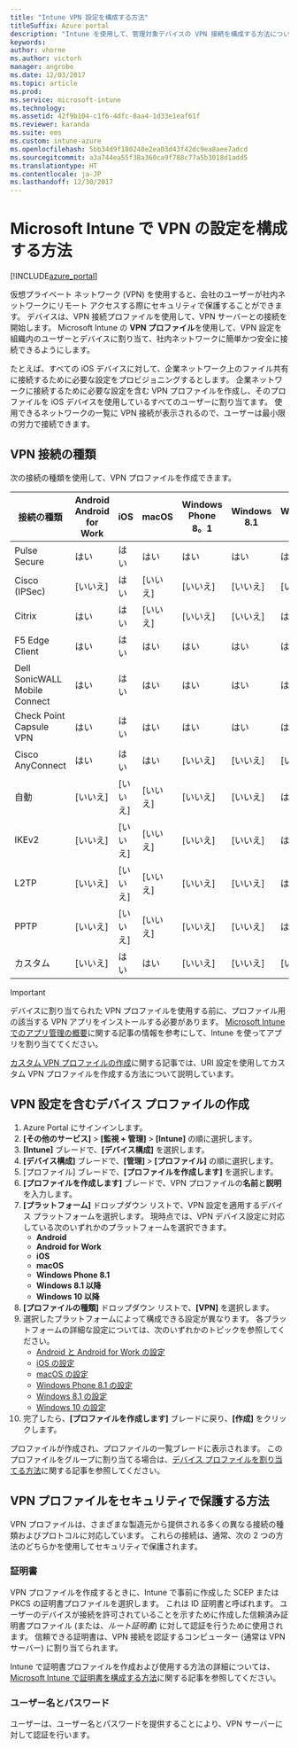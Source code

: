 ```yaml
---
title: "Intune VPN 設定を構成する方法"
titleSuffix: Azure portal
description: "Intune を使用して、管理対象デバイスの VPN 接続を構成する方法について説明します。\""
keywords: 
author: vhorne
ms.author: victorh
manager: angrobe
ms.date: 12/03/2017
ms.topic: article
ms.prod: 
ms.service: microsoft-intune
ms.technology: 
ms.assetid: 42f9b104-c1f6-4dfc-8aa4-1d33e1eaf61f
ms.reviewer: karanda
ms.suite: ems
ms.custom: intune-azure
ms.openlocfilehash: 5bb34d9f180240e2ea03d43f42dc9ea8aee7adcd
ms.sourcegitcommit: a3a744ea55f38a360ca9f788c77a5b3018d1add5
ms.translationtype: HT
ms.contentlocale: ja-JP
ms.lasthandoff: 12/30/2017
---
```

# <a name="how-to-configure-vpn-settings-in-microsoft-intune"></a>Microsoft Intune で VPN の設定を構成する方法

[!INCLUDE[azure_portal](./includes/azure_portal.md)]

仮想プライベート ネットワーク (VPN) を使用すると、会社のユーザーが社内ネットワークにリモート アクセスする際にセキュリティで保護することができます。 デバイスは、VPN 接続プロファイルを使用して、VPN サーバーとの接続を開始します。 Microsoft Intune の **VPN プロファイル**を使用して、VPN 設定を組織内のユーザーとデバイスに割り当て、社内ネットワークに簡単かつ安全に接続できるようにします。

たとえば、すべての iOS デバイスに対して、企業ネットワーク上のファイル共有に接続するために必要な設定をプロビジョニングするとします。 企業ネットワークに接続するために必要な設定を含む VPN プロファイルを作成し、そのプロファイルを iOS デバイスを使用しているすべてのユーザーに割り当てます。 使用できるネットワークの一覧に VPN 接続が表示されるので、ユーザーは最小限の労力で接続できます。

## <a name="vpn-connection-types"></a>VPN 接続の種類

次の接続の種類を使用して、VPN プロファイルを作成できます。

|接続の種類|Android<br>Android for Work|iOS|macOS|Windows Phone 8。1|Windows 8.1|Windows 10|
|-|-|-|-|-|-|-|
|Pulse Secure|はい|はい|はい|はい|はい|はい|
|Cisco (IPSec)|[いいえ]|はい|[いいえ]|[いいえ]|[いいえ]|[いいえ]|
|Citrix|はい|はい|[いいえ]|[いいえ]|[いいえ]|はい|
|F5 Edge Client|はい|はい|はい|はい|はい|はい|
|Dell SonicWALL Mobile Connect|はい|はい|はい|はい|はい|はい|
|Check Point Capsule VPN|はい|はい|はい|はい|はい|はい|
|Cisco AnyConnect|はい|はい|はい|[いいえ]|[いいえ]|[いいえ]|
|自動|[いいえ]|[いいえ]|[いいえ]|[いいえ]|[いいえ]|はい|
|IKEv2|[いいえ]|[いいえ]|[いいえ]|[いいえ]|[いいえ]|はい|
|L2TP|[いいえ]|[いいえ]|[いいえ]|[いいえ]|[いいえ]|はい|
|PPTP|[いいえ]|[いいえ]|[いいえ]|[いいえ]|[いいえ]|はい|
|カスタム|[いいえ]|はい|はい|[いいえ]|[いいえ]|[いいえ]|


> [!IMPORTANT]
> デバイスに割り当てられた VPN プロファイルを使用する前に、プロファイル用の該当する VPN アプリをインストールする必要があります。 [Microsoft Intune でのアプリ管理の概要](app-management.md)に関する記事の情報を参考にして、Intune を使ってアプリを割り当ててください。  

[カスタム VPN プロファイルの作成](custom-vpn-profiles-create.md)に関する記事では、URI 設定を使用してカスタム VPN プロファイルを作成する方法について説明しています。     

## <a name="create-a-device-profile-containing-vpn-settings"></a>VPN 設定を含むデバイス プロファイルの作成

1. Azure Portal にサインインします。
2. **[その他のサービス]** > **[監視 + 管理]** > **[Intune]** の順に選択します。
3. **[Intune]** ブレードで、**[デバイス構成]** を選択します。
2. **[デバイス構成]** ブレードで、**[管理]** > **[プロファイル]** の順に選択します。
3. [プロファイル] ブレードで、**[プロファイルを作成します]** を選択します。
4. **[プロファイルを作成します]** ブレードで、VPN プロファイルの**名前**と**説明**を入力します。
5. **[プラットフォーム]** ドロップダウン リストで、VPN 設定を適用するデバイス プラットフォームを選択します。 現時点では、VPN デバイス設定に対応している次のいずれかのプラットフォームを選択できます。
    - **Android**
    - **Android for Work**
    - **iOS**
    - **macOS**
    - **Windows Phone 8.1**
    - **Windows 8.1 以降**
    - **Windows 10 以降**
6. **[プロファイルの種類]** ドロップダウン リストで、**[VPN]** を選択します。
7. 選択したプラットフォームによって構成できる設定が異なります。 各プラットフォームの詳細な設定については、次のいずれかのトピックを参照してください。
    - [Android と Android for Work の設定](vpn-settings-android.md)
    - [iOS の設定](vpn-settings-ios.md)
    - [macOS の設定](vpn-settings-macos.md)
    - [Windows Phone 8.1 の設定](vpn-settings-windows-phone-8-1.md)
    - [Windows 8.1 の設定](vpn-settings-windows-8-1.md)
    - [Windows 10 の設定](vpn-settings-windows-10.md)
8. 完了したら、**[プロファイルを作成します]** ブレードに戻り、**[作成]** をクリックします。

プロファイルが作成され、プロファイルの一覧ブレードに表示されます。
このプロファイルをグループに割り当てる場合は、[デバイス プロファイルを割り当てる方法](device-profile-assign.md)に関する記事を参照してください。


## <a name="methods-of-securing-vpn-profiles"></a>VPN プロファイルをセキュリティで保護する方法

VPN プロファイルは、さまざまな製造元から提供される多くの異なる接続の種類およびプロトコルに対応しています。 これらの接続は、通常、次の 2 つの方法のどちらかを使用してセキュリティで保護されます。

### <a name="certificates"></a>証明書

VPN プロファイルを作成するときに、Intune で事前に作成した SCEP または PKCS の証明書プロファイルを選択します。 これは ID 証明書と呼ばれます。 ユーザーのデバイスが接続を許可されていることを示すために作成した信頼済み証明書プロファイル (または、*ルート証明書*) に対して認証を行うために使用されます。 信頼できる証明書は、VPN 接続を認証するコンピューター (通常は VPN サーバー) に割り当てられます。

Intune で証明書プロファイルを作成および使用する方法の詳細については、[Microsoft Intune で証明書を構成する方法](certificates-configure.md)に関する記事を参照してください。

### <a name="user-name-and-password"></a>ユーザー名とパスワード

ユーザーは、ユーザー名とパスワードを提供することにより、VPN サーバーに対して認証を行います。
